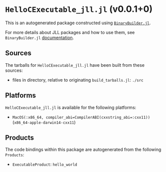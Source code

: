 # `HelloCExecutable_jll.jl` (v0.0.1+0)

This is an autogenerated package constructed using [`BinaryBuilder.jl`](https://github.com/JuliaPackaging/BinaryBuilder.jl).

For more details about JLL packages and how to use them, see `BinaryBuilder.jl` [documentation](https://juliapackaging.github.io/BinaryBuilder.jl/dev/jll/).

## Sources

The tarballs for `HelloCExecutable_jll.jl` have been built from these sources:

* files in directory, relative to originating `build_tarballs.jl`: `./src`

## Platforms

`HelloCExecutable_jll.jl` is available for the following platforms:

* `MacOS(:x86_64, compiler_abi=CompilerABI(cxxstring_abi=:cxx11))` (`x86_64-apple-darwin14-cxx11`)

## Products

The code bindings within this package are autogenerated from the following `Products`:

* `ExecutableProduct`: `hello_world`
